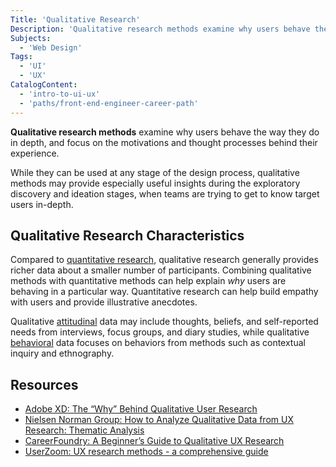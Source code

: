```yaml
---
Title: 'Qualitative Research'
Description: 'Qualitative research methods examine why users behave the way they do in depth, and focus on the motivations and thought processes behind their experience.'
Subjects:
  - 'Web Design'
Tags:
  - 'UI'
  - 'UX'
CatalogContent:
  - 'intro-to-ui-ux'
  - 'paths/front-end-engineer-career-path'
---
```


**Qualitative research methods** examine why users behave the way they do in depth, and focus on the motivations and thought processes behind their experience.

While they can be used at any stage of the design process, qualitative methods may provide especially useful insights during the exploratory discovery and ideation stages, when teams are trying to get to know target users in-depth.

## Qualitative Research Characteristics

Compared to [quantitative research](https://www.codecademy.com/resources/docs/uiux/quantitative-research), qualitative research generally provides richer data about a smaller number of participants. Combining qualitative methods with quantitative methods can help explain _why_ users are behaving in a particular way. Quantitative research can help build empathy with users and provide illustrative anecdotes.

Qualitative [attitudinal](https://www.codecademy.com/resources/docs/uiux/attitudinal-research) data may include thoughts, beliefs, and self-reported needs from interviews, focus groups, and diary studies, while qualitative [behavioral](https://www.codecademy.com/resources/docs/uiux/behavioral-research) data focuses on behaviors from methods such as contextual inquiry and ethnography.

## Resources

- [Adobe XD: The “Why” Behind Qualitative User Research](https://xd.adobe.com/ideas/process/user-research/why-behind-qualitative-user-research/)
- [Nielsen Norman Group: How to Analyze Qualitative Data from UX Research: Thematic Analysis](https://www.nngroup.com/articles/thematic-analysis/)
- [CareerFoundry: A Beginner’s Guide to Qualitative UX Research](https://careerfoundry.com/en/blog/ux-design/qualitative-ux-research/)
- [UserZoom: UX research methods - a comprehensive guide](https://www.userzoom.com/ux-research/)
